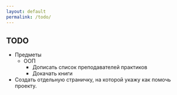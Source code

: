 ```yaml
---
layout: default
permalink: /todo/
---
```


## TODO 

* Предметы
  * ООП
    * Дописать список преподавателей практиков
    * Докачать книги
* Создать отдельную страничку, на которой укажу как помочь проекту.

